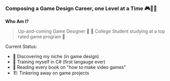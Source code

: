 ### Composing a Game Design Career, one Level at a Time 🎮🐲🎶

**Who Am I?**
>Up-and-coming Game Designer 📝 🎲
>College Student studying at a top rated game program 🎒

Current Status:
- 🔭 Discovering my niche (in game design) 
- 🐉 Training myself in C# (first langauge ever)
- 📖 Reading every book on "how to make video games"
- 🏗️ Tinkering away on game projects
